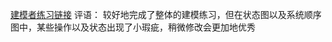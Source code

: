 [建模者练习链接](https://blog.csdn.net/Ecleen_A/article/details/80304221)
评语：
较好地完成了整体的建模练习，但在状态图以及系统顺序图中，某些操作以及状态出现了小瑕疵，稍微修改会更加地优秀
